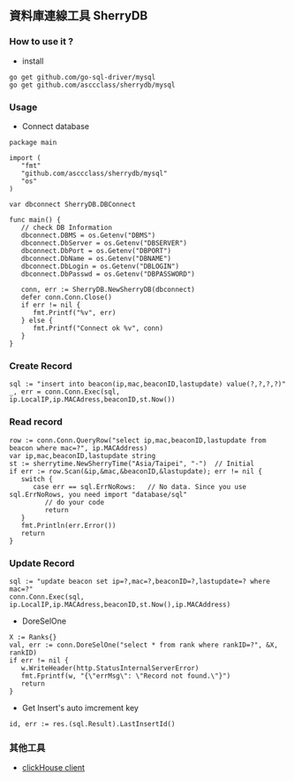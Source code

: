 ## 資料庫連線工具 SherryDB

### How to use it ?
* install
```
go get github.com/go-sql-driver/mysql
go get github.com/asccclass/sherrydb/mysql
```

### Usage
* Connect database
```
package main

import (
   "fmt"
   "github.com/asccclass/sherrydb/mysql"
   "os"
)

var dbconnect SherryDB.DBConnect

func main() {
   // check DB Information
   dbconnect.DBMS = os.Getenv("DBMS")
   dbconnect.DbServer = os.Getenv("DBSERVER")
   dbconnect.DbPort = os.Getenv("DBPORT")
   dbconnect.DbName = os.Getenv("DBNAME")
   dbconnect.DbLogin = os.Getenv("DBLOGIN")
   dbconnect.DbPasswd = os.Getenv("DBPASSWORD")

   conn, err := SherryDB.NewSherryDB(dbconnect)
   defer conn.Conn.Close()
   if err != nil {
      fmt.Printf("%v", err)
   } else {
      fmt.Printf("Connect ok %v", conn)
   }
}
```

### Create Record

```
sql := "insert into beacon(ip,mac,beaconID,lastupdate) value(?,?,?,?)"
_, err = conn.Conn.Exec(sql, ip.LocalIP,ip.MACAdress,beaconID,st.Now())
```

### Read record

```
row := conn.Conn.QueryRow("select ip,mac,beaconID,lastupdate from beacon where mac=?", ip.MACAddress)
var ip,mac,beaconID,lastupdate string
st := sherrytime.NewSherryTime("Asia/Taipei", "-")  // Initial
if err := row.Scan(&ip,&mac,&beaconID,&lastupdate); err != nil {
   switch {
      case err == sql.ErrNoRows:   // No data. Since you use sql.ErrNoRows, you need import "database/sql"
         // do your code
         return
   }
   fmt.Println(err.Error())
   return
}
```

### Update Record

```
sql := "update beacon set ip=?,mac=?,beaconID=?,lastupdate=? where mac=?"
conn.Conn.Exec(sql, ip.LocalIP,ip.MACAdress,beaconID,st.Now(),ip.MACAddress)
```

* DoreSelOne
```
X := Ranks{}
val, err := conn.DoreSelOne("select * from rank where rankID=?", &X, rankID)
if err != nil {
   w.WriteHeader(http.StatusInternalServerError)
   fmt.Fprintf(w, "{\"errMsg\": \"Record not found.\"}")
   return
}
```

* Get Insert's auto imcrement key
```
id, err := res.(sql.Result).LastInsertId()
```

### 其他工具
* [clickHouse client](https://github.com/uptrace/go-clickhouse)
